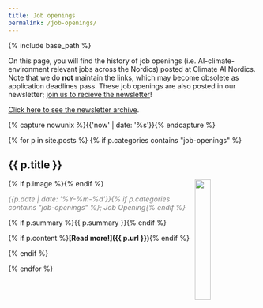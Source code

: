```yaml
---
title: Job openings
permalink: /job-openings/
---
```

{% include base_path %}

<!-- NOTE! NEW NEWS ARE ADDED AS POSTS IN news/_posts! //-->
<!-- THIS FILE NEEDS EDITING ONLY IF THE PRESENTATION OF THE PROJECTS NEED TO CHANGE. //-->

On this page, you will find the history of job openings (i.e. AI-climate-environment relevant jobs across the Nordics) posted at Climate AI Nordics. Note that we do **not** maintain the links, which may become obsolete as application deadlines pass. These job openings are also posted in our newsletter; [join us to recieve the newsletter](https://climateainordics.com/join/)!

[Click here to see the newsletter archive](https://climateainordics.com/newsletter/).

{% capture nowunix %}{{'now' | date: '%s'}}{% endcapture %}

{% for p in site.posts %}
  {% if p.categories contains "job-openings" %}

## {{ p.title }}
{% if p.image %}<img src="{{ p.image }}" style="float: right; width: 25%;" />{% endif %}

<span style="color:grey;">*{{p.date | date: '%Y-%m-%d'}}{% if p.categories contains "job-openings" %}; Job Opening{% endif %}*</span>

{% if p.summary %}{{ p.summary }}{% endif %}

{% if p.content  %}**[Read more!]({{ p.url }})**{% endif %}

{% endif %}

{% endfor %}

